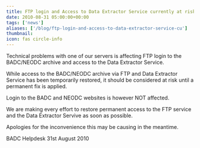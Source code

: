 ```yaml
---
title: FTP login and Access to Data Extractor Service currently at risk
date: 2010-08-31 05:00:00+00:00
tags: ['news']
aliases: ['/blog/ftp-login-and-access-to-data-extractor-service-cu']
thumbnail: 
icon: fas circle-info
---
```


Technical problems with one of our servers is affecting FTP login to the BADC/NEODC archive and access to the Data Extractor Service. 


 While access to the BADC/NEODC archive via FTP and Data Extractor Service has been temporarily restored, it should be considered at risk until a permanent fix is applied.


 
Login to the BADC and NEODC websites is however NOT affected.


 
We are making every effort to restore permanent access to the FTP service and the Data Extractor Servive as soon as possible.


 Apologies for the inconvenience this may be causing in the meantime.


 
BADC Helpdesk
31st August 2010




